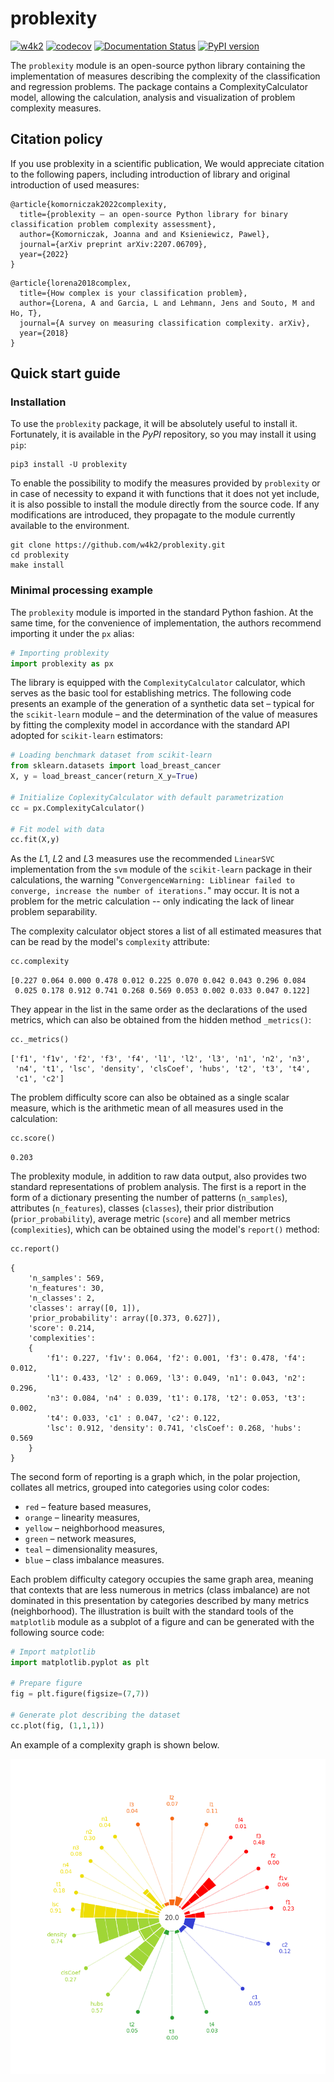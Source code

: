 # problexity

[![w4k2](https://circleci.com/gh/w4k2/problexity.svg?style=shield)](https://circleci.com/gh/w4k2/problexity)
[![codecov](https://codecov.io/gh/w4k2/problexity/branch/master/graph/badge.svg?token=KxuYRg7J8B)](https://codecov.io/gh/w4k2/problexity)
[![Documentation Status](https://readthedocs.org/projects/problexity/badge/?version=latest)](http://problexity.readthedocs.io)
[![PyPI version](https://badge.fury.io/py/problexity.svg)](https://badge.fury.io/py/problexity)

The `problexity` module is an open-source python library containing the implementation of measures describing the complexity of the classification and regression problems. The package contains a ComplexityCalculator model, allowing the calculation, analysis and visualization of problem complexity measures.

## Citation policy

If you use problexity in a scientific publication, We would appreciate citation to the following papers, including introduction of library and original introduction of used measures:

```
@article{komorniczak2022complexity,
  title={problexity — an open-source Python library for binary classification problem complexity assessment},
  author={Komorniczak, Joanna and and Ksieniewicz, Pawel},
  journal={arXiv preprint arXiv:2207.06709},
  year={2022}
}
```

```
@article{lorena2018complex,
  title={How complex is your classification problem},
  author={Lorena, A and Garcia, L and Lehmann, Jens and Souto, M and Ho, T},
  journal={A survey on measuring classification complexity. arXiv},
  year={2018}
}
```

## Quick start guide

### Installation

To use the `problexity` package, it will be absolutely useful to install it. Fortunately, it is available in the *PyPI* repository, so you may install it using `pip`:

```shell
pip3 install -U problexity
```

To enable the possibility to modify the measures provided by `problexity` or in case of necessity to expand it with functions that it does not yet include, it is also possible to install the module directly from the source code. If any modifications are introduced, they propagate to the module currently available to the environment.

```shell
git clone https://github.com/w4k2/problexity.git
cd problexity
make install
```

### Minimal processing example

The `problexity` module is imported in the standard Python fashion. At the same time, for the convenience of implementation, the authors recommend importing it under the `px` alias:

```python
# Importing problexity
import problexity as px
```

The library is equipped with the `ComplexityCalculator` calculator, which serves as the basic tool for establishing metrics. The following code presents an example of the generation of a synthetic data set – typical for the `scikit-learn` module – and the determination of the value of measures by fitting the complexity model in accordance with the standard API adopted for `scikit-learn` estimators:

```python
# Loading benchmark dataset from scikit-learn
from sklearn.datasets import load_breast_cancer
X, y = load_breast_cancer(return_X_y=True)

# Initialize CoplexityCalculator with default parametrization
cc = px.ComplexityCalculator()

# Fit model with data
cc.fit(X,y)
```

As the $L1$, $L2$ and $L3$ measures use the recommended `LinearSVC` implementation from the `svm` module of the `scikit-learn` package in their calculations, the warning "`ConvergenceWarning: Liblinear failed to converge, increase the number of iterations.`" may occur. It is not a problem for the metric calculation -- only indicating the lack of linear problem separability.

The complexity calculator object stores a list of all estimated measures that can be read by the model's `complexity` attribute:

```python
cc.complexity
```
```
[0.227 0.064 0.000 0.478 0.012 0.225 0.070 0.042 0.043 0.296 0.084
 0.025 0.178 0.912 0.741 0.268 0.569 0.053 0.002 0.033 0.047 0.122]
```

They appear in the list in the same order as the declarations of the used metrics, which can also be obtained from the hidden method `_metrics()`:

```python
cc._metrics()
```
```
['f1', 'f1v', 'f2', 'f3', 'f4', 'l1', 'l2', 'l3', 'n1', 'n2', 'n3', 
 'n4', 't1', 'lsc', 'density', 'clsCoef', 'hubs', 't2', 't3', 't4', 
 'c1', 'c2']
```

The problem difficulty score can also be obtained as a single scalar measure, which is the arithmetic mean of all measures used in the calculation:

```python
cc.score()
```
```
0.203
```

The problexity module, in addition to raw data output, also provides two standard representations of problem analysis. The first is a report in the form of a dictionary presenting the number of patterns (`n_samples`), attributes (`n_features`), classes (`classes`), their prior distribution (`prior_probability`), average metric (`score`) and all member metrics (`complexities`), which can be obtained using the model's `report()` method:

```python
cc.report()
```
```
{
    'n_samples': 569, 
    'n_features': 30, 
    'n_classes': 2, 
    'classes': array([0, 1]), 
    'prior_probability': array([0.373, 0.627]), 
    'score': 0.214, 
    'complexities': 
    {
        'f1': 0.227, 'f1v': 0.064, 'f2': 0.001, 'f3': 0.478, 'f4': 0.012, 
        'l1': 0.433, 'l2' : 0.069, 'l3': 0.049, 'n1': 0.043, 'n2': 0.296, 
        'n3': 0.084, 'n4' : 0.039, 't1': 0.178, 't2': 0.053, 't3': 0.002, 
        't4': 0.033, 'c1' : 0.047, 'c2': 0.122,
        'lsc': 0.912, 'density': 0.741, 'clsCoef': 0.268, 'hubs': 0.569
    }
}
```

The second form of reporting is a graph which, in the polar projection, collates all metrics, grouped into categories using color codes:

- `red` – feature based measures,
- `orange` – linearity measures,
- `yellow` – neighborhood measures,
- `green` – network measures,
- `teal` – dimensionality measures,
- `blue` – class imbalance measures.

Each problem difficulty category occupies the same graph area, meaning that contexts that are less numerous in metrics (class imbalance) are not dominated in this presentation by categories described by many metrics (neighborhood). The illustration is built with the standard tools of the `matplotlib` module as a subplot of a figure and can be generated with the following source code:

```python
# Import matplotlib
import matplotlib.pyplot as plt

# Prepare figure
fig = plt.figure(figsize=(7,7))

# Generate plot describing the dataset
cc.plot(fig, (1,1,1))
```

An example of a complexity graph is shown below.

![Example graph](example_graph.png)
